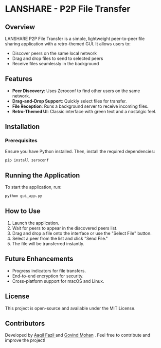 # LANSHARE - P2P File Transfer

## Overview
LANSHARE P2P File Transfer is a simple, lightweight peer-to-peer file sharing application with a retro-themed GUI. It allows users to:
- Discover peers on the same local network
- Drag and drop files to send to selected peers
- Receive files seamlessly in the background

## Features
- **Peer Discovery**: Uses Zeroconf to find other users on the same network.
- **Drag-and-Drop Support**: Quickly select files for transfer.
- **File Reception**: Runs a background server to receive incoming files.
- **Retro-Themed UI**: Classic interface with green text and a nostalgic feel.

## Installation
### Prerequisites
Ensure you have Python installed. Then, install the required dependencies:
```bash
pip install zeroconf
```

## Running the Application
To start the application, run:
```bash
python gui_app.py
```

## How to Use
1. Launch the application.
2. Wait for peers to appear in the discovered peers list.
3. Drag and drop a file onto the interface or use the "Select File" button.
4. Select a peer from the list and click "Send File."
5. The file will be transferred instantly.

## Future Enhancements
- Progress indicators for file transfers.
- End-to-end encryption for security.
- Cross-platform support for macOS and Linux.

## License
This project is open-source and available under the MIT License.

## Contributors
Developed by  <a href="https://github.com/kidobop" target="_blank">Aaqil Fazil </a>and <a href="https://github.com/g0vind04" target="_blank">Govind Mohan</a> . Feel free to contribute and improve the project!


